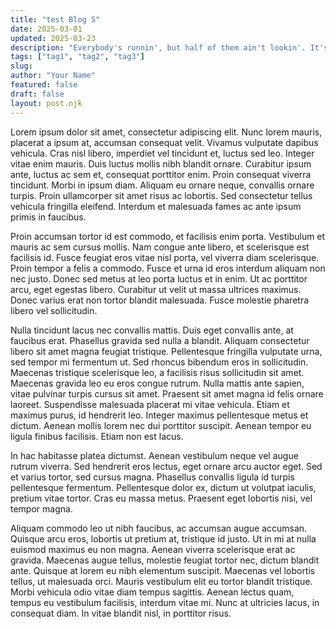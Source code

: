 ```yaml
---
title: "test Blog 5"
date: 2025-03-01
updated: 2025-03-23
description: "Everybody's runnin', but half of them ain't lookin'. It's going on in the kitchen, but I don't know what's cookin'"
tags: ["tag1", "tag2", "tag3"]
slug: 
author: "Your Name" 
featured: false 
draft: false 
layout: post.njk
---
```


Lorem ipsum dolor sit amet, consectetur adipiscing elit. Nunc lorem mauris, placerat a ipsum at, accumsan consequat velit. Vivamus vulputate dapibus vehicula. Cras nisl libero, imperdiet vel tincidunt et, luctus sed leo. Integer vitae enim mauris. Duis luctus mollis nibh blandit ornare. Curabitur ipsum ante, luctus ac sem et, consequat porttitor enim. Proin consequat viverra tincidunt. Morbi in ipsum diam. Aliquam eu ornare neque, convallis ornare turpis. Proin ullamcorper sit amet risus ac lobortis. Sed consectetur tellus vehicula fringilla eleifend. Interdum et malesuada fames ac ante ipsum primis in faucibus.

Proin accumsan tortor id est commodo, et facilisis enim porta. Vestibulum et mauris ac sem cursus mollis. Nam congue ante libero, et scelerisque est facilisis id. Fusce feugiat eros vitae nisl porta, vel viverra diam scelerisque. Proin tempor a felis a commodo. Fusce et urna id eros interdum aliquam non nec justo. Donec sed metus at leo porta luctus et in enim. Ut ac porttitor arcu, eget egestas libero. Curabitur ut velit ut massa ultrices maximus. Donec varius erat non tortor blandit malesuada. Fusce molestie pharetra libero vel sollicitudin.

Nulla tincidunt lacus nec convallis mattis. Duis eget convallis ante, at faucibus erat. Phasellus gravida sed nulla a blandit. Aliquam consectetur libero sit amet magna feugiat tristique. Pellentesque fringilla vulputate urna, sed tempor mi fermentum ut. Sed rhoncus bibendum eros in sollicitudin. Maecenas tristique scelerisque leo, a facilisis risus sollicitudin sit amet. Maecenas gravida leo eu eros congue rutrum. Nulla mattis ante sapien, vitae pulvinar turpis cursus sit amet. Praesent sit amet magna id felis ornare laoreet. Suspendisse malesuada placerat mi vitae vehicula. Etiam et maximus purus, id hendrerit leo. Integer maximus pellentesque metus et dictum. Aenean mollis lorem nec dui porttitor suscipit. Aenean tempor eu ligula finibus facilisis. Etiam non est lacus.

In hac habitasse platea dictumst. Aenean vestibulum neque vel augue rutrum viverra. Sed hendrerit eros lectus, eget ornare arcu auctor eget. Sed et varius tortor, sed cursus magna. Phasellus convallis ligula id turpis pellentesque fermentum. Pellentesque dolor ex, dictum ut volutpat iaculis, pretium vitae tortor. Cras eu massa metus. Praesent eget lobortis nisi, vel tempor magna.

Aliquam commodo leo ut nibh faucibus, ac accumsan augue accumsan. Quisque arcu eros, lobortis ut pretium at, tristique id justo. Ut in mi at nulla euismod maximus eu non magna. Aenean viverra scelerisque erat ac gravida. Maecenas augue tellus, molestie feugiat tortor nec, dictum blandit ante. Quisque at lorem eu nibh elementum suscipit. Maecenas vel lobortis tellus, ut malesuada orci. Mauris vestibulum elit eu tortor blandit tristique. Morbi vehicula odio vitae diam tempus sagittis. Aenean lectus quam, tempus eu vestibulum facilisis, interdum vitae mi. Nunc at ultricies lacus, in consequat diam. In vitae blandit nisl, in porttitor risus.